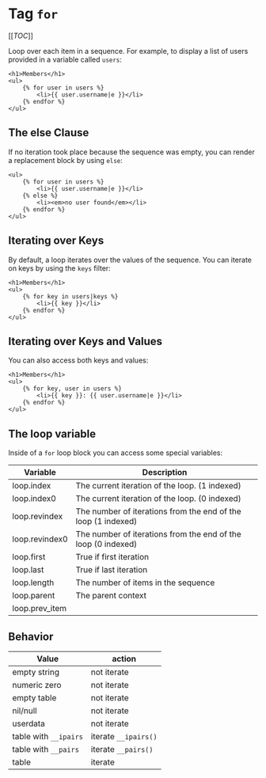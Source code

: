 Tag `for`
=========

[[_TOC_]]

Loop over each item in a sequence. 
For example, to display a list of users provided in a variable called `users`:

```twig
<h1>Members</h1>
<ul>
    {% for user in users %}
        <li>{{ user.username|e }}</li>
    {% endfor %}
</ul>
```

The else Clause
---------------

If no iteration took place because the sequence was empty, you can render a replacement block by using `else`:

```twig
<ul>
    {% for user in users %}
        <li>{{ user.username|e }}</li>
    {% else %}
        <li><em>no user found</em></li>
    {% endfor %}
</ul>
```

Iterating over Keys
-------------------

By default, a loop iterates over the values of the sequence. You can iterate on keys by using the `keys` filter:

```twig
<h1>Members</h1>
<ul>
    {% for key in users|keys %}
        <li>{{ key }}</li>
    {% endfor %}
</ul>
```

Iterating over Keys and Values
------------------------------

You can also access both keys and values:

```twig
<h1>Members</h1>
<ul>
    {% for key, user in users %}
        <li>{{ key }}: {{ user.username|e }}</li>
    {% endfor %}
</ul>
```

The loop variable
-----------------

Inside of a `for` loop block you can access some special variables:

| Variable          | Description               |
|-------------------|---------------------------|
| loop.index        | The current iteration of the loop. (1 indexed) |
| loop.index0       | The current iteration of the loop. (0 indexed) |
| loop.revindex     | The number of iterations from the end of the loop (1 indexed) |
| loop.revindex0    | The number of iterations from the end of the loop (0 indexed) |
| loop.first        | True if first iteration |
| loop.last         | True if last iteration |
| loop.length       | The number of items in the sequence |
| loop.parent       | The parent context |
| loop.prev_item    |  |

Behavior
--------

| Value                    | action               |
|--------------------------|----------------------|
| empty string             | not iterate          |
| numeric zero             | not iterate          |
| empty table              | not iterate          |
| nil/null                 | not iterate          |
| userdata                 | not iterate          |
| table with `__ipairs`    | iterate `__ipairs()` |
| table with `__pairs`     | iterate `__pairs()`  |
| table                    | iterate              |
